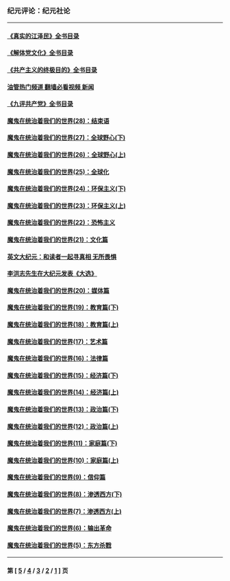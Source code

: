 ### 纪元评论：纪元社论
---
#### [《真实的江泽民》全书目录](../../pages/nsc422/n13721399.md?05280330) 
#### [《解体党文化》全书目录](../../pages/nsc422/n13721157.md?05280330) 
#### [《共产主义的终极目的》全书目录](../../pages/nsc422/n13721048.md?05280330) 
#### [油管热门频道 翻墙必看视频 新闻](ok?05280330)
#### [《九评共产党》全书目录](../../pages/nsc422/n13708085.md?05280330) 
#### [魔鬼在统治着我们的世界(28)：结束语](../../pages/nsc422/n10936246.md?05280330) 
#### [魔鬼在统治着我们的世界(27)：全球野心(下)](../../pages/nsc422/n10928319.md?05280330) 
#### [魔鬼在统治着我们的世界(26)：全球野心(上)](../../pages/nsc422/n10900318.md?05280330) 
#### [魔鬼在统治着我们的世界(25)：全球化](../../pages/nsc422/n10788205.md?05280330) 
#### [魔鬼在统治着我们的世界(24)：环保主义(下)](../../pages/nsc422/n10695307.md?05280330) 
#### [魔鬼在统治着我们的世界(23)：环保主义(上)](../../pages/nsc422/n10688613.md?05280330) 
#### [魔鬼在统治着我们的世界(22)：恐怖主义](../../pages/nsc422/n10614727.md?05280330) 
#### [魔鬼在统治着我们的世界(21)：文化篇](../../pages/nsc422/n10597706.md?05280330) 
#### [英文大纪元：和读者一起寻真相 无所畏惧](../../pages/nsc422/n12542027.md?05280330) 
#### [李洪志先生在大纪元发表《大选》](../../pages/nsc422/n12534746.md?05280330) 
#### [魔鬼在统治着我们的世界(20)：媒体篇](../../pages/nsc422/n10586579.md?05280330) 
#### [魔鬼在统治着我们的世界(19)：教育篇(下)](../../pages/nsc422/n10564808.md?05280330) 
#### [魔鬼在统治着我们的世界(18)：教育篇(上)](../../pages/nsc422/n10526970.md?05280330) 
#### [魔鬼在统治着我们的世界(17)：艺术篇](../../pages/nsc422/n10499093.md?05280330) 
#### [魔鬼在统治着我们的世界(16)：法律篇](../../pages/nsc422/n10485969.md?05280330) 
#### [魔鬼在统治着我们的世界(15)：经济篇(下)](../../pages/nsc422/n10469975.md?05280330) 
#### [魔鬼在统治着我们的世界(14)：经济篇(上)](../../pages/nsc422/n10457370.md?05280330) 
#### [魔鬼在统治着我们的世界(13)：政治篇(下)](../../pages/nsc422/n10448270.md?05280330) 
#### [魔鬼在统治着我们的世界(12)：政治篇(上)](../../pages/nsc422/n10444576.md?05280330) 
#### [魔鬼在统治着我们的世界(11)：家庭篇(下)](../../pages/nsc422/n10440961.md?05280330) 
#### [魔鬼在统治着我们的世界(10)：家庭篇(上)](../../pages/nsc422/n10435448.md?05280330) 
#### [魔鬼在统治着我们的世界(9)：信仰篇](../../pages/nsc422/n10432159.md?05280330) 
#### [魔鬼在统治着我们的世界(8)：渗透西方(下)](../../pages/nsc422/n10429603.md?05280330) 
#### [魔鬼在统治着我们的世界(7)：渗透西方(上)](../../pages/nsc422/n10426013.md?05280330) 
#### [魔鬼在统治着我们的世界(6)：输出革命](../../pages/nsc422/n10421536.md?05280330) 
#### [魔鬼在统治着我们的世界(5)：东方杀戮](../../pages/nsc422/n10417707.md?05280330) 

---
#### 第 [ [5](./5.md?05280330) / [4](./4.md?05280330) / [3](./3.md?05280330) / [2](./2.md?05280330) / [1](./1.md?05280330) ] 页
